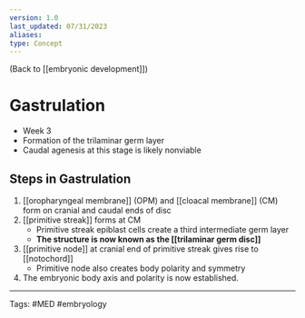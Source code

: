 ```yaml
---
version: 1.0
last_updated: 07/31/2023
aliases: 
type: Concept
---
```


(Back to [[embryonic development]])

# Gastrulation

- Week 3
- Formation of the trilaminar germ layer
- Caudal agenesis at this stage is likely nonviable

## Steps in Gastrulation
1. [[oropharyngeal membrane]] (OPM) and [[cloacal membrane]] (CM) form on cranial and caudal ends of disc
2. [[primitive streak]] forms at CM
	- Primitive streak epiblast cells create a third intermediate germ layer
	- **The structure is now known as the [[trilaminar germ disc]]**
3. [[primitive node]] at cranial end of primitive streak gives rise to [[notochord]]
	- Primitive node also creates body polarity and symmetry
4. The embryonic body axis and polarity is now established.

---
Tags: #MED #embryology 